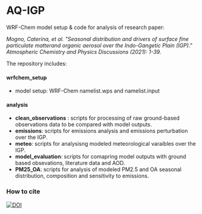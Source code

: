 # AQ-IGP
WRF-Chem model setup & code for analysis of research paper:

 *Mogno, Caterina, et al. "Seasonal distribution and drivers of surface fine particulate matterand organic aerosol over the Indo-Gangetic Plain (IGP)." Atmospheric Chemistry and Physics Discussions (2021): 1-39.*

The repository includes:
    
#### wrfchem_setup
 - model setup: WRF-Chem namelist.wps and namelist.input
    
#### analysis
 - **clean_observations** : scripts for processing of raw ground-based observations data to be compared with model outputs.
 - **emissions**: scripts for emissions analysis and emissions perturbation over the IGP.
 - **meteo**: scripts for analysisng modeled meteorological varaibles over the IGP.
 - **model_evaluation**: scripts for comapring model outputs with ground based obsevations, literature data and AOD.
 - **PM25_OA**: scripts for analysis of modeled PM2.5 and OA seasonal distribution, composition and sensitivity to emissions.


### How to cite
[![DOI](![image](https://user-images.githubusercontent.com/37865673/122767849-f872c600-d29a-11eb-82f1-6461b20e4852.png))](https://zenodo.org/badge/latestdoi/{github_id})
